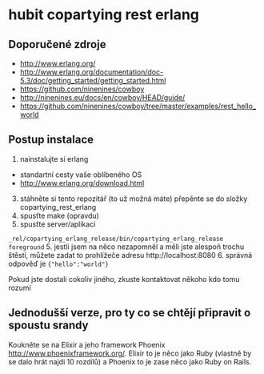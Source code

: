 # hubit copartying rest erlang

## Doporučené zdroje
* http://www.erlang.org/
* http://www.erlang.org/documentation/doc-5.3/doc/getting_started/getting_started.html
* https://github.com/ninenines/cowboy
* http://ninenines.eu/docs/en/cowboy/HEAD/guide/
* https://github.com/ninenines/cowboy/tree/master/examples/rest_hello_world

## Postup instalace
1. nainstalujte si erlang
  * standartní cesty vaše oblíbeného OS
  * http://www.erlang.org/download.html
3. stáhněte si tento repozitář (to už možná máte) přepěnte se do složky copartying_rest_erlang
4. spusťte make (opravdu)  
5. spusťte server/aplikaci

  ```_rel/copartying_erlang_release/bin/copartying_erlang_release foreground```
5. jestli jsem na něco nezapomněl a měli jste alespoň trochu štěstí, můžete zadat to prohlížeče adresu http://localhost:8080
6. správná odpověď je ```{"hello":"world"}```

   Pokud jste dostali cokoliv jiného, zkuste kontaktovat někoho kdo tomu rozumí

## Jednodušší verze, pro ty co se chtějí připravit o spoustu srandy
Koukněte se na Elixir a jeho framework Phoenix http://www.phoenixframework.org/. Elixir to je něco jako Ruby (vlastně by se dalo hrát najdi 10 rozdílů) a Phoenix to je zase něco jako Ruby on Rails. 